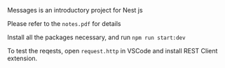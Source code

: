 Messages is an introductory project for Nest js

Please refer to the ```notes.pdf``` for details

Install all the packages necessary, and run ```npm run start:dev```

To test the reqests, open ```request.http``` in VSCode and install REST Client extension.

